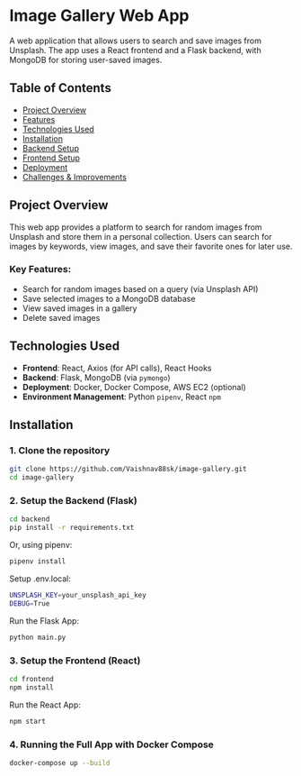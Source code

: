 # Image Gallery Web App

A web application that allows users to search and save images from Unsplash. The app uses a React frontend and a Flask backend, with MongoDB for storing user-saved images.

## Table of Contents

- [Project Overview](#project-overview)
- [Features](#features)
- [Technologies Used](#technologies-used)
- [Installation](#installation)
- [Backend Setup](#backend-setup)
- [Frontend Setup](#frontend-setup)
- [Deployment](#deployment)
- [Challenges & Improvements](#challenges-improvements)

## Project Overview

This web app provides a platform to search for random images from Unsplash and store them in a personal collection. Users can search for images by keywords, view images, and save their favorite ones for later use.

### Key Features:
- Search for random images based on a query (via Unsplash API)
- Save selected images to a MongoDB database
- View saved images in a gallery
- Delete saved images

## Technologies Used

- **Frontend**: React, Axios (for API calls), React Hooks
- **Backend**: Flask, MongoDB (via `pymongo`)
- **Deployment**: Docker, Docker Compose, AWS EC2 (optional)
- **Environment Management**: Python `pipenv`, React `npm`

## Installation

### 1. Clone the repository
```bash
git clone https://github.com/Vaishnav88sk/image-gallery.git
cd image-gallery
```

### 2. Setup the Backend (Flask)
```bash
cd backend
pip install -r requirements.txt
```
Or, using pipenv:
```bash
pipenv install
```
Setup .env.local:
```bash
UNSPLASH_KEY=your_unsplash_api_key
DEBUG=True
```
Run the Flask App:
```bash
python main.py
```

### 3. Setup the Frontend (React)
```bash
cd frontend
npm install
```
Run the React App:
```bash
npm start
```

### 4. Running the Full App with Docker Compose
```bash
docker-compose up --build
```
